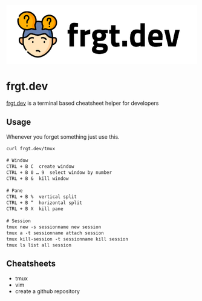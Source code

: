 ![frgt](https://github.com/cobanov/frgt/blob/main/static/frgt.png?raw=true)

# frgt.dev

[frgt.dev](https://www.frgt.dev) is a terminal based cheatsheet helper for developers

## Usage
Whenever you forget something just use this.
```bash
curl frgt.dev/tmux
```
```
# Window
CTRL + B C	create window
CTRL + B 0 … 9	select window by number
CTRL + B &	kill window

# Pane
CTRL + B %	vertical split
CTRL + B “	horizontal split
CTRL + B X	kill pane

# Session
tmux new -s sessionname	new session
tmux a -t sessionname attach session
tmux kill-session -t sessionname kill session
tmux ls	list all session
```
## Cheatsheets
- tmux
- vim
- create a github repository

